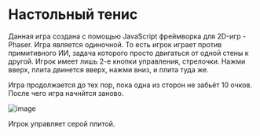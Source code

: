 # Настольный тенис

Данная игра создана с помощью JavaScript фреймворка для 2D-игр - Phaser.
Игра является одиночной. То есть игрок играет против примитивного ИИ, задача которого просто двигаться от одной стены к другой. Игрок имеет лишь 2-е кнопки управления, стрелочки. 
Нажми вверх, плита двинется вверх, нажми вниз, и плита туда же.

Игра продолжается до тех пор, пока одна из сторон не забьёт 10 очков. После чего игра начнйтся заново.

![image](https://user-images.githubusercontent.com/76633175/132049207-97ab5849-0852-4849-9e8c-11e092bab8be.png)

Игрок управляет серой плитой.
